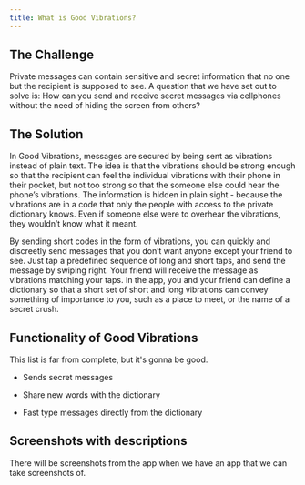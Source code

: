 ```yaml
---
title: What is Good Vibrations?
---
```


## The Challenge

Private messages can contain sensitive and secret information that no one but the recipient is supposed to see. A question that we have set out to solve is: How can you send and receive secret messages via cellphones without the need of hiding the screen from others?

## The Solution

In Good Vibrations, messages are secured by being sent as vibrations instead of plain text. The idea is that the vibrations should be strong enough so that the recipient can feel the individual vibrations with their phone in their pocket, but not too strong so that the someone else could hear the phone’s vibrations. The information is hidden in plain sight - because the vibrations are in a code that only the people with access to the private dictionary knows. Even if someone else were to overhear the vibrations, they wouldn’t know what it meant. 

By sending short codes in the form of vibrations, you can quickly and discreetly send messages that you don’t want anyone except your friend to see. Just tap a predefined sequence of long and short taps, and send the message by swiping right. Your friend will receive the message as vibrations matching your taps. In the app, you and your friend can define a dictionary so that a short set of short and long vibrations can convey something of importance to you, such as a place to meet, or the name of a secret crush.


## Functionality of Good Vibrations 

This list is far from complete, but it's gonna be good.

* Sends secret messages

* Share new words with the dictionary
* Fast type messages directly from the dictionary

## Screenshots with descriptions 

There will be screenshots from the app when we have an app that we can take screenshots of.

